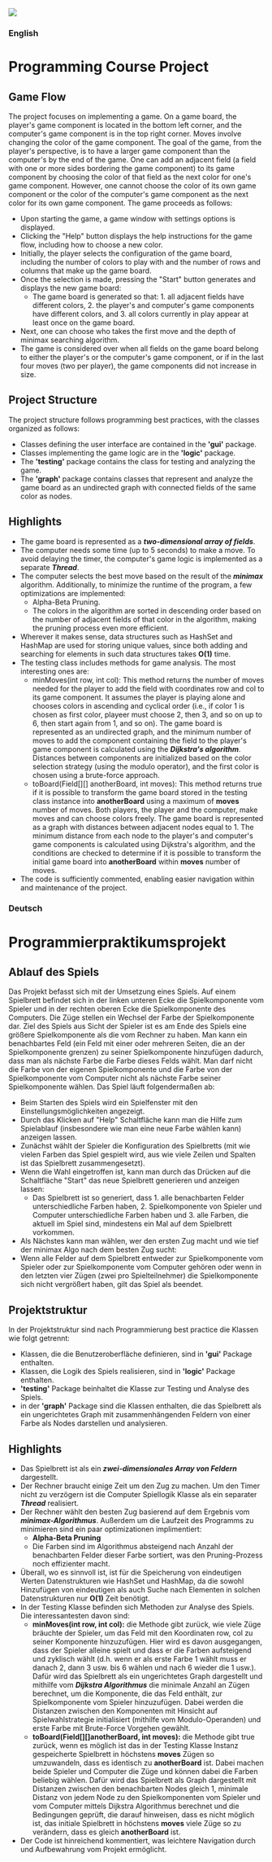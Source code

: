 ![](https://github.com/MykytaLein/pp23-game/blob/main/preview.gif)
### English

# Programming Course Project

## Game Flow

The project focuses on implementing a game. On a game board, the player's game component is located in the bottom left 
corner, and the computer's game component is in the top right corner. Moves involve changing the color of the game 
component. The goal of the game, from the player's perspective, is to have a larger game component than the computer's 
by the end of the game. One can add an adjacent field (a field with one or more sides bordering the game component) to 
its game component by choosing the color of that field as the next color for one's game component. However, one cannot 
choose the color of its own game component or the color of the computer's game component as the next color for its 
own game component. The game proceeds as follows:

- Upon starting the game, a game window with settings options is displayed.
- Clicking the "Help" button displays the help instructions for the game flow, including how to choose a new color.
- Initially, the player selects the configuration of the game board, including the number of colors to play with and the 
number of rows and columns that make up the game board.
- Once the selection is made, pressing the "Start" button generates and displays the new game board:
  - The game board is generated so that: 1. all adjacent fields have different colors, 2. the player's and computer's 
  game components have different colors, and 3. all colors currently in play appear at least once on the game board.
- Next, one can choose who takes the first move and the depth of minimax searching algorithm.
- The game is considered over when all fields on the game board belong to either the player's or the computer's game component, or if in the last four moves (two per player), the game components did not increase in size.
  
## Project Structure

The project structure follows programming best practices, with the classes organized as follows:

- Classes defining the user interface are contained in the **'gui'** package.
- Classes implementing the game logic are in the **'logic'** package.
- The **'testing'** package contains the class for testing and analyzing the game.
- The **'graph'** package contains classes that represent and analyze the game board as an undirected graph with 
connected fields of the same color as nodes.

## Highlights

- The game board is represented as a ***two-dimensional array of fields***.
- The computer needs some time (up to 5 seconds) to make a move. To avoid delaying the timer, 
the computer's game logic is implemented as a separate ***Thread***.
- The computer selects the best move based on the result of the ***minimax*** algorithm. Additionally, to minimize the runtime of the program, a few optimizations are implemented:
  - Alpha-Beta Pruning.
  - The colors in the algorithm are sorted in descending order based on the number of adjacent fields of that color in the algorithm, making the pruning process even more efficient.
- Wherever it makes sense, data structures such as HashSet and HashMap are used for storing unique values, since both 
adding and searching for elements in such data structures takes **O(1)** time.
- The testing class includes methods for game analysis. The most interesting ones are:
  - minMoves(int row, int col): This method returns the number of moves needed for the player to add the field with 
  coordinates row and col to its game component. It assumes the player is playing alone and chooses colors in 
  ascending and cyclical order (i.e., if color 1 is chosen as first color, playeer must choose 2, then 3, and so on up to 6, then start 
  again from 1, and so on). The game board is represented as an undirected graph, and the minimum number of moves to add 
  the component containing the field to the player's game component is calculated using the ***Dijkstra's algorithm***. 
  Distances between components are initialized based on the color selection strategy (using the modulo operator), and 
  the first color is chosen using a brute-force approach.
  - toBoard(Field[][] anotherBoard, int moves): This method returns true if it is possible to transform the game board 
  stored in the testing class instance into **anotherBoard** using a maximum of **moves** number of moves. Both players, 
  the player and the computer, make moves and can choose colors freely. The game board is represented as a graph with 
  distances between adjacent nodes equal to 1. The minimum distance from each node to the player's and computer's game 
  components is calculated using Dijkstra's algorithm, and the conditions are checked to determine if it is possible 
  to transform the initial game board into **anotherBoard** within **moves** number of moves.
- The code is sufficiently commented, enabling easier navigation within and maintenance of the project.

### Deutsch

# Programmierpraktikumsprojekt

## Ablauf des Spiels
Das Projekt befasst sich mit der Umsetzung eines Spiels. Auf einem Spielbrett befindet sich in der linken unteren Ecke 
die Spielkomponente vom Spieler und in der rechten oberen Ecke die Spielkomponente des Computers. Die Züge stellen ein 
Wechsel der Farbe der Spielkomponente dar. Ziel des Spiels 
aus Sicht der Spieler ist es am Ende des Spiels eine größere Spielkomponente als die vom Rechner zu haben. 
Man kann ein benachbartes Feld (ein Feld mit einer oder mehreren Seiten, die an der Spielkomponente grenzen) zu seiner 
Spielkomponente hinzufügen dadurch, dass man als nächste Farbe die Farbe dieses Felds wählt. Man darf nicht die Farbe 
von der eigenen Spielkomponente und die Farbe von der Spielkomponente vom Computer nicht als nächste Farbe seiner 
Spielkomponente wählen.
Das Spiel läuft folgendermaßen ab:
- Beim Starten des Spiels wird ein Spielfenster mit den Einstellungsmöglichkeiten angezeigt.
- Durch das Klicken auf "Help" Schaltfläche kann man die Hilfe zum Spielablauf (insbesondere wie man eine neue Farbe wählen kann) anzeigen lassen.
- Zunächst wählt der Spieler die Konfiguration des Spielbretts (mit wie vielen Farben das Spiel gespielt wird, aus wie viele Zeilen und Spalten ist das Spielbrett zusammengesetzt).
- Wenn die Wahl eingetroffen ist, kann man durch das Drücken auf die Schaltfläche "Start" das neue Spielbrett generieren und anzeigen lassen:
  - Das Spielbrett ist so generiert, dass 1. alle benachbarten Felder unterschiedliche Farben haben, 2. Spielkomponente 
von Spieler und Computer unterschiedliche Farben haben und 3. alle Farben, die aktuell im Spiel sind, mindestens ein Mal auf dem Spielbrett vorkommen.
- Als Nächstes kann man wählen, wer den ersten Zug macht und wie tief der minimax Algo nach dem besten Zug sucht:
- Wenn alle Felder auf dem Spielbrett entweder zur Spielkomponente vom Spieler oder zur Spielkomponente vom Computer 
gehören oder wenn in den letzten vier Zügen (zwei pro Spielteilnehmer) die Spielkomponente sich nicht vergrößert haben, 
gilt das Spiel als beendet. 


## Projektstruktur

In der Projektstruktur sind nach Programmierung best practice die Klassen wie folgt getrennt:
- Klassen, die die Benutzeroberfläche definieren, sind in **'gui'** Package enthalten.
- Klassen, die Logik des Spiels realisieren, sind in **'logic'** Package enthalten.
- **'testing'** Package beinhaltet die Klasse zur Testing und Analyse des Spiels.
- in der **'graph'** Package sind die Klassen enthalten, die das Spielbrett als ein ungerichtetes Graph mit zusammenhängenden 
Feldern von einer Farbe als Nodes darstellen und analysieren. 

## Highlights

- Das Spielbrett ist als ein ***zwei-dimensionales Array von Feldern*** dargestellt.
- Der Rechner braucht einige Zeit um den Zug zu machen. Um den Timer nicht zu verzögern ist die
Computer Spiellogik Klasse als ein separater ***Thread*** realisiert.
- Der Rechner wählt den besten Zug basierend auf dem Ergebnis vom ***minimax-Algorithmus***. Außerdem um die
Laufzeit des Programms zu minimieren sind ein paar optimizationen implimentiert:
  - **Alpha-Beta Pruning**
  - Die Farben sind im Algorithmus absteigend nach Anzahl der benachbarten Felder dieser Farbe sortiert,
was den Pruning-Prozess noch effizienter macht.
- Überall, wo es sinnvoll ist, ist für die Speicherung von eindeutigen Werten Datenstrukturen wie HashSet und HashMap, da die sowohl 
Hinzufügen von eindeutigen als auch Suche nach Elementen in solchen Datenstrukturen nur **O(1)** Zeit benötigt.
- In der Testing Klasse befinden sich Methoden zur Analyse des Spiels. Die interessantesten davon sind:
  - **minMoves(int row, int col):** die Methode gibt zurück, wie viele Züge bräuchte der Spieler, um das Feld mit den 
  Koordinaten row, col zu seiner Komponente hinzuzufügen. Hier wird es davon ausgegangen, dass der Spieler alleine spielt 
  und dass er die Farben aufsteigend und zyklisch wählt (d.h. wenn er als erste Farbe 1 wählt muss er danach 2, dann 3 usw. 
  bis 6 wählen und nach 6 wieder die 1 usw.). Dafür wird das Spielbrett als ein ungerichtetes Graph dargestellt
  und mithilfe vom ***Dijkstra Algorithmus*** die minimale Anzahl an Zügen berechnet, um die Komponente, die das Feld 
  enthält, zur Spielkomponente vom Spieler hinzuzufügen. Dabei werden die Distanzen zwischen den Komponenten mit Hinsicht 
  auf Spielwahlstrategie initialisiert (mithilfe vom Modulo-Operanden) und erste Farbe mit Brute-Force Vorgehen gewählt.
  - **toBoard(Field[][]anotherBoard, int moves):** die Methode gibt true zurück, wenn es möglich ist das in der Testing 
  Klasse Instanz gespeicherte Spielbrett in höchstens **moves** Zügen so umzuwandeln, dass es identisch zu **anotherBoard**
  ist. Dabei machen beide Spieler und Computer die Züge und können dabei die Farben beliebig wählen. Dafür wird das 
  Spielbrett als Graph dargestellt mit Distanzen zwischen den benachbarten Nodes gleich 1, minimale Distanz von jedem Node 
  zu den Spielkomponenten vom Spieler und vom Computer mittels Dijkstra Algorithmus berechnet und die Bedingungen geprüft, 
  die darauf hinweisen, dass es nicht möglich ist, das initiale Spielbrett in höchstens **moves** viele Züge so zu 
  verändern, dass es gleich **anotherBoard** ist. 
- Der Code ist hinreichend kommentiert, was leichtere Navigation durch und Aufbewahrung vom Projekt ermöglicht.
